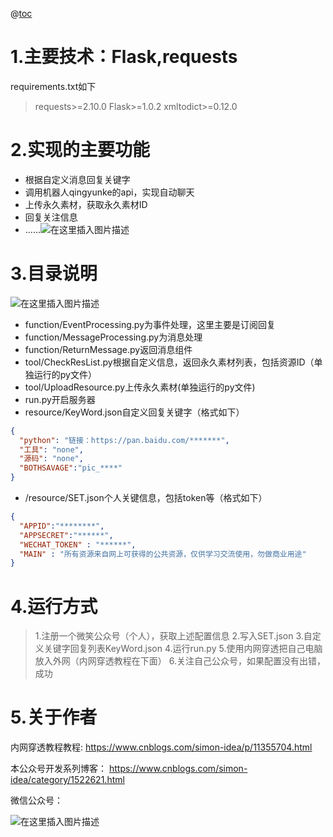 @[toc](超简单个人公众号)
# 1.主要技术：Flask,requests

 requirements.txt如下
>requests>=2.10.0
Flask>=1.0.2
xmltodict>=0.12.0

# 2.实现的主要功能
- 根据自定义消息回复关键字
- 调用机器人qingyunke的api，实现自动聊天
- 上传永久素材，获取永久素材ID
- 回复关注信息
- ......![在这里插入图片描述](http://mmbiz.qpic.cn/mmbiz_png/f7PI7yfia3SeB52ACgSJtN24iccuN2hXm02f8UZrhXdA8jF2zP2hUWNwM6Lzibky9gTicERVCkbQiaDICavUttAXib5A/0)
# 3.目录说明
![在这里插入图片描述](https://img-blog.csdnimg.cn/20190822224936896.png?x-oss-process=image/watermark,type_ZmFuZ3poZW5naGVpdGk,shadow_10,text_aHR0cHM6Ly9ibG9nLmNzZG4ubmV0L3FxXzI2NjI0MzI5,size_16,color_FFFFFF,t_70)
- function/EventProcessing.py为事件处理，这里主要是订阅回复
- function/MessageProcessing.py为消息处理
- function/ReturnMessage.py返回消息组件
- tool/CheckResList.py根据自定义信息，返回永久素材列表，包括资源ID（单独运行的py文件）
- tool/UploadResource.py上传永久素材(单独运行的py文件)
- run.py开启服务器
- resource/KeyWord.json自定义回复关键字（格式如下）
```json
{
  "python": "链接：https://pan.baidu.com/*******",
  "工具": "none",
  "源码": "none",
  "BOTHSAVAGE":"pic_****"
}
```
- /resource/SET.json个人关键信息，包括token等（格式如下）
```json
{
  "APPID":"********",
  "APPSECRET":"******",
  "WECHAT_TOKEN" : "******",
  "MAIN" : "所有资源来自网上可获得的公共资源，仅供学习交流使用，勿做商业用途"
}
```


# 4.运行方式
>1.注册一个微笑公众号（个人），获取上述配置信息
>2.写入SET.json
>3.自定义关键字回复列表KeyWord.json
>4.运行run.py
>5.使用内网穿透把自己电脑放入外网（内网穿透教程在下面）
>6.关注自己公众号，如果配置没有出错，成功

# 5.关于作者
内网穿透教程教程:
https://www.cnblogs.com/simon-idea/p/11355704.html

本公众号开发系列博客：
https://www.cnblogs.com/simon-idea/category/1522621.html

微信公众号：

![在这里插入图片描述](http://mmbiz.qpic.cn/mmbiz_png/f7PI7yfia3SeB52ACgSJtN24iccuN2hXm0ldmHPxEDE6JcBHI2tArxuc2zib3qBrxnEmoibtbKHnsSvV64PnUXS4icA/0)


